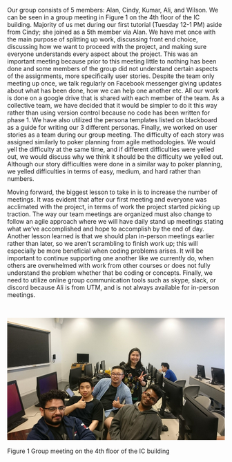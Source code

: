 Our group consists of 5 members: Alan, Cindy, Kumar, Ali, and Wilson. We can be
seen in a group meeting in Figure 1 on the 4th floor of the IC building.
Majority of us met during our first tutorial (Tuesday 12-1 PM) aside from Cindy;
she joined as a 5th member via Alan. We have met once with the main purpose of
splitting up work, discussing front end choice, discussing how we want to
proceed with the project, and making sure everyone understands every aspect
about the project. This was an important meeting because prior to this meeting
little to nothing has been done and some members of the group did not understand
certain aspects of the assignments, more specifically user stories. Despite the
team only meeting up once, we talk regularly on Facebook messenger giving
updates about what has been done, how we can help one another etc. All our work
is done on a google drive that is shared with each member of the team. As a
collective team, we have decided that it would be simpler to do it this way
rather than using version control because no code has been written for phase 1.
We have also utilized the persona templates listed on blackboard as a guide for
writing our 3 different personas. Finally, we worked on user stories as a team
during our group meeting. The difficulty of each story was assigned similarly to
poker planning from agile methodologies. We would yell the difficulty at the
same time, and if different difficulties were yelled out, we would discuss why
we think it should be the difficulty we yelled out. Although our story
difficulties were done in a similar way to poker planning, we yelled
difficulties in terms of easy, medium, and hard rather than numbers.

Moving forward, the biggest lesson to take in is to increase the number of
meetings. It was evident that after our first meeting and everyone was
acclimated with the project, in terms of work the project started picking up
traction. The way our team meetings are organized must also change to follow an
agile approach where we will have daily stand up meetings stating what we’ve
accomplished and hope to accomplish by the end of day. Another lesson learned is
that we should plan in-person meetings earlier rather than later, so we aren’t
scrambling to finish work up; this will especially be more beneficial when
coding problems arises. It will be important to continue supporting one another
like we currently do, when others are overwhelmed with work from other courses
or does not fully understand the problem whether that be coding or concepts.
Finally, we need to utilize online group communication tools such as skype,
slack, or discord because Ali is from UTM, and is not always available for
in-person meetings.

 

![](Picture1.png)

Figure 1 Group meeting on the 4th floor of the IC building
